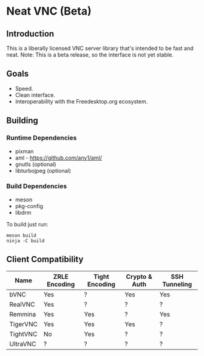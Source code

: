 # Neat VNC (Beta)

## Introduction
This is a liberally licensed VNC server library that's intended to be fast and
neat. Note: This is a beta release, so the interface is not yet stable.

## Goals
 * Speed.
 * Clean interface.
 * Interoperability with the Freedesktop.org ecosystem.

## Building

### Runtime Dependencies
 * pixman
 * aml - https://github.com/any1/aml/
 * gnutls (optional)
 * libturbojpeg (optional)

### Build Dependencies
 * meson
 * pkg-config
 * libdrm

To build just run:
```
meson build
ninja -C build
```

## Client Compatibility
 Name    | ZRLE Encoding | Tight Encoding | Crypto & Auth | SSH Tunneling
---------|---------------|----------------|---------------|--------------
bVNC     |           Yes |              ? |           Yes |          Yes
RealVNC  |           Yes |              ? |             ? |            ?
Remmina  |           Yes |            Yes |             ? |          Yes
TigerVNC |           Yes |            Yes |           Yes |            ?
TightVNC |            No |            Yes |             ? |            ?
UltraVNC |             ? |              ? |             ? |            ?
